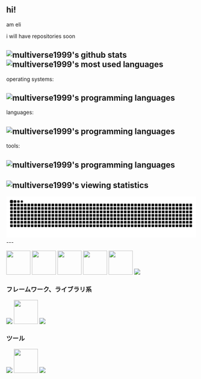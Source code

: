 hi!
---
am eli

i will have repositories soon

![multiverse1999's github stats](https://github-readme-stats.vercel.app/api?username=multiverse1999&theme=dark&line_height=20&show_icons=true&include_all_commits=true&count_private=true)
![multiverse1999's most used languages](https://github-readme-stats.vercel.app/api/top-langs?username=multiverse1999&theme=dark&layout=compact&show_icons=true&exclude_repo=colab-notebooks)
---
operating systems:

![multiverse1999's programming languages](https://skillicons.dev/icons?i=windows,linux)
---
languages:

![multiverse1999's programming languages](https://skillicons.dev/icons?i=python,bash)
---
tools:

![multiverse1999's programming languages](https://skillicons.dev/icons?i=vim,git,html)
---
![multiverse1999's viewing statistics](https://komarev.com/ghpvc/?username=multiverse1999&color=6607ce)
---
<picture>
  <source media="(prefers-color-scheme: dark)" srcset="https://raw.githubusercontent.com/Itsuki0222/Itsuki0222/main/img/snake-dark.svg">
  <source media="(prefers-color-scheme: light)" srcset="https://raw.githubusercontent.com/Itsuki0222/Itsuki0222/main/img/snake.svg">
  <img alt="github contribution grid snake animation" src="https://raw.githubusercontent.com/Itsuki0222/Itsuki0222/main/img/snake.svg">
</picture>
---
<p>
    <img src="https://cdn.jsdelivr.net/npm/@programming-languages-logos/c@0.0.3/c.svg" width=64px height=64px>
    <img src="https://cdn.jsdelivr.net/npm/programming-languages-logos@0.0.3/src/cpp/cpp.svg" width=64px height=64px>
    <img src="https://cdn.jsdelivr.net/npm/@programming-languages-logos/python@0.0.0/python.svg" width=64px height=64px>
    <img src="https://cdn.jsdelivr.net/npm/programming-languages-logos/src/javascript/javascript.png" height=64px width=64px>
    <img src="https://cdn.jsdelivr.net/npm/programming-languages-logos@0.0.3/src/html/html.svg" width=64px height=64px>
    <img src="https://static.cdnlogo.com/logos/c/18/css.svg" width=64px height-64px>
</p>

### フレームワーク、ライブラリ系

<p>
    <img src="https://static.cdnlogo.com/logos/q/43/qt.svg" height=64px width=auto>
    <img src="https://static.cdnlogo.com/logos/e/44/electron.svg" width=64px height=64px>
    <img src="https://upload.wikimedia.org/wikipedia/commons/b/b2/Bootstrap_logo.svg" height=64px width=auto>
</p>

### ツール

<p>
    <img src="https://static.cdnlogo.com/logos/g/15/git-icon.svg" heignt=64px width=64px>
    <img src="https://raw.githubusercontent.com/rdimascio/icons/932c4cf6c9e2031abeca1c164baa0f76785c16fe/icons/github.svg" height=64px width=64px>
    <img src="https://static.cdnlogo.com/logos/n/68/npm.svg" height=64px width=auto>
</p>
